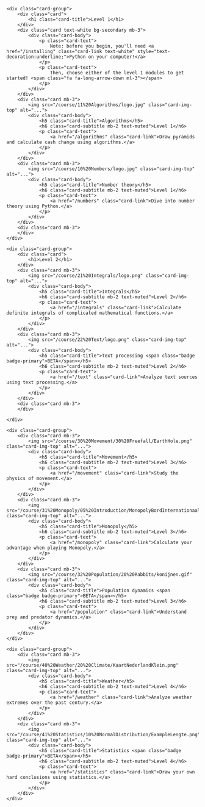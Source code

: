<div markdown="0">

	<div class="card-group">
		<div class="card">
			<h1 class="card-title">Level 1</h1>
		</div>	
		<div class="card text-white bg-secondary mb-3">
			<div class="card-body">
				<p class="card-text">
					Note: before you begin, you'll need <a href="/installing" class="card-link text-white" style="text-decoration:underline;">Python on your computer!</a>
				</p>
				<p class="card-text">
					Then, choose either of the level 1 modules to get started! <span class="fa fa-long-arrow-down ml-3"></span>
				</p>
			</div>
		</div>
		<div class="card mb-3">
			<img src="/course/11%20Algorithms/logo.jpg" class="card-img-top" alt="...">
			<div class="card-body">
				<h5 class="card-title">Algorithms</h5>
				<h6 class="card-subtitle mb-2 text-muted">Level 1</h6>
				<p class="card-text">
					<a href="/algorithms" class="card-link">Draw pyramids and calculate cash change using algorithms.</a>
				</p>
			</div>
		</div>
		<div class="card mb-3">
			<img src="/course/10%20Numbers/logo.jpg" class="card-img-top" alt="...">
			<div class="card-body">
				<h5 class="card-title">Number theory</h5>
				<h6 class="card-subtitle mb-2 text-muted">Level 1</h6>
				<p class="card-text">
					<a href="/numbers" class="card-link">Dive into number theory using Python.</a>
				</p>
			</div>
		</div>
		<div class="card mb-3">
		</div>
	</div>

	<div class="card-group">
		<div class="card">
			<h1>Level 2</h1>
		</div>	
		<div class="card mb-3">
			<img src="/course/21%20Integrals/logo.png" class="card-img-top" alt="...">
			<div class="card-body">
				<h5 class="card-title">Integrals</h5>
				<h6 class="card-subtitle mb-2 text-muted">Level 2</h6>
				<p class="card-text">
					<a href="/integrals" class="card-link">Calculate definite integrals of complicated mathematical functions.</a>
				</p>
			</div>
		</div>
		<div class="card mb-3">
			<img src="/course/22%20Text/logo.png" class="card-img-top" alt="...">
			<div class="card-body">
				<h5 class="card-title">Text processing <span class="badge badge-primary">BETA</span></h5>
				<h6 class="card-subtitle mb-2 text-muted">Level 2</h6>
				<p class="card-text">
					<a href="/text" class="card-link">Analyze text sources using text processing.</a>
				</p>
			</div>
		</div>
		<div class="card mb-3">
		</div>
			
	</div>

	<div class="card-group">
		<div class="card mb-3">
			<img src="/course/30%20Movement/30%20Freefall/EarthHole.png" class="card-img-top" alt="...">
			<div class="card-body">
				<h5 class="card-title">Movement</h5>
				<h6 class="card-subtitle mb-2 text-muted">Level 3</h6>
				<p class="card-text">
					<a href="/movement" class="card-link">Study the physics of movement.</a>
				</p>
			</div>
		</div>
		<div class="card mb-3">
			<img src="/course/31%20Monopoly/05%20Introduction/MonopolyBordInternationaal.jpg" class="card-img-top" alt="...">
			<div class="card-body">
				<h5 class="card-title">Monopoly</h5>
				<h6 class="card-subtitle mb-2 text-muted">Level 3</h6>
				<p class="card-text">
					<a href="/monopoly" class="card-link">Calculate your advantage when playing Monopoly.</a>
				</p>
			</div>
		</div>
		<div class="card mb-3">
			<img src="/course/32%20Population/20%20Rabbits/konijnen.gif" class="card-img-top" alt="...">
			<div class="card-body">
				<h5 class="card-title">Population dynamics <span class="badge badge-primary">BETA</span></h5>
				<h6 class="card-subtitle mb-2 text-muted">Level 3</h6>
				<p class="card-text">
					<a href="/population" class="card-link">Understand prey and predator dynamics.</a>
				</p>
			</div>
		</div>
	</div>

	<div class="card-group">
		<div class="card mb-3">
			<img src="/course/40%20Weather/20%20Climate/KaartNederlandKlein.png" class="card-img-top" alt="...">
			<div class="card-body">
				<h5 class="card-title">Weather</h5>
				<h6 class="card-subtitle mb-2 text-muted">Level 4</h6>
				<p class="card-text">
					<a href="/weather" class="card-link">Analyze weather extremes over the past century.</a>
				</p>
			</div>
		</div>
		<div class="card mb-3">
			<img src="/course/41%20Statistics/10%20NormalDistribution/ExampleLengte.png" class="card-img-top" alt="...">
			<div class="card-body">
				<h5 class="card-title">Statistics <span class="badge badge-primary">BETA</span></h5>
				<h6 class="card-subtitle mb-2 text-muted">Level 4</h6>
				<p class="card-text">
					<a href="/statistics" class="card-link">Draw your own hard conclusions using statistics.</a>
				</p>
			</div>
		</div>
	</div>

</div>
